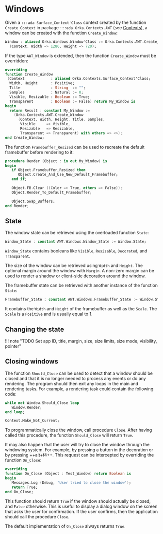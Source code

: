 # Windows

Given a `:::ada Surface_Context'Class` context created by the function `Create_Context`
in package `:::ada Orka.Contexts.AWT` (see [Contexts](/rendering/contexts/#awt)), a
window can be created with the function `Create_Window`:

```ada
Window : aliased Orka.Windows.Window'Class := Orka.Contexts.AWT.Create_Window
  (Context, Width => 1280, Height => 720);
```

If the type `AWT_Window` is extended, then the function `Create_Window` must be overridden:

```ada
overriding
function Create_Window
 (Context            : aliased Orka.Contexts.Surface_Context'Class;
  Width, Height      : Positive;
  Title              : String  := "";
  Samples            : Natural := 0;
  Visible, Resizable : Boolean := True;
  Transparent        : Boolean := False) return My_Window is
begin
  return Result : constant My_Window :=
    (Orka.Contexts.AWT.Create_Window
      (Context, Width, Height, Title, Samples,
       Visible     => Visible,
       Resizable   => Resizable,
       Transparent => Transparent) with others => <>);
end Create_Window;
```

The function `Framebuffer_Resized` can be used to recreate the default
framebuffer before rendering to it:

```ada
procedure Render (Object : in out My_Window) is
begin
   if Object.Framebuffer_Resized then
      Object.Create_And_Use_New_Default_Framebuffer;
   end if;

   Object.FB.Clear ((Color => True, others => False));
   Object.Render_To_Default_Framebuffer;

   Object.Swap_Buffers;
end Render;
```

## State

The window state can be retrieved using the overloaded function `State`:

```ada
Window_State : constant AWT.Windows.Window_State := Window.State;
```

`Window_State` contains booleans like `Visible`, `Resizable`, `Decorated`,
and `Transparent`.

The size of the window can be retrieved using `Width` and `Height`.
The optional margin around the window with `Margin`. A non-zero margin
can be used to render a shadow or client-side decoration around the window.

The framebuffer state can be retrieved with another instance of the
function `State`:

```ada
Framebuffer_State : constant AWT.Windows.Framebuffer_State := Window.State;
```

It contains the `Width` and `Height` of the framebuffer as well as the `Scale`.
The `Scale` is a `Positive` and is usually equal to 1.

## Changing the state

!!! note "TODO Set app ID, title, margin, size, size limits, size mode, visibility, pointer"

## Closing windows

The function `Should_Close` can be used to detect that a window should be
closed and that it is no longer needed to process any events or do any
rendering. The program should then exit any loops in the main and rendering tasks.
For example, a rendering task could contain the following code:

```ada
while not Window.Should_Close loop
   Window.Render;
end loop;

Context.Make_Not_Current;
```

To programmatically close the window, call procedure `Close`. After having
called this procedure, the function `Should_Close` will return `True`.

It may also happen that the user will try to close the window through the
windowing system. For example, by pressing a button in the decoration or
by pressing ++alt+f4++. This request can be intercepted by overriding the
function `On_Close`:

```ada
overriding
function On_Close (Object : Test_Window) return Boolean is
begin
   Messages.Log (Debug, "User tried to close the window");
   return True;
end On_Close;
```

This function should return `True` if the window should actually be closed,
and `False` otherwise. This is useful to display a dialog window on the
screen that asks the user for confirmation. If the user confirms, then
the application should call the procedure `Close`.

The default implementation of `On_Close` always returns `True`.
